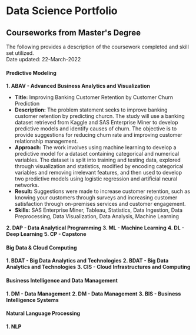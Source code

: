 # Data Science Portfolio
## Courseworks from Master's Degree
The following provides a description of the coursework completed and skill set utilized. \
Date updated: 22-March-2022

#### Predictive Modeling
**1. ABAV - Advanced Business Analytics and Visualization**
- **Title:**  Improving Banking Customer Retention by Customer Churn Prediction
- **Description:** The problem statement seeks to improve banking customer retention by predicting churcn. The study will use a banking dataset retrieved from Kaggle and SAS Enterprise Miner to develop predictive models and identify causes of churn. The objective is to provide suggestions for reducing churn rate and improving customer relationship management.
- **Approach:** The work involves using machine learning to develop a predictive model for a dataset containing categorical and numerical variables. The dataset is split into training and testing data, explored through visualization and statistics, modified by encoding categorical variables and removing irrelevant features, and then used to develop two predictive models using logistic regression and artificial neural networks.
- **Result:** Suggestions were made to increase customer retention, such as knowing your customers through surveys and increasing customer satisfaction through on-premises services and customer engagement.
- **Skills:** SAS Enterprise Miner, Tableau, Statistics, Data Ingestion, Data Preprocessing, Data Visualization, Data Analysis, Machine Learning


**2. DAP - Data Analytical Programming**
**3. ML - Machine Learning**
**4. DL - Deep Learning**
**5. CP - Capstone**

#### Big Data & Cloud Computing
**1. BDAT - Big Data Analytics and Technologies**
**2. BDAT - Big Data Analytics and Technologies**
**3. CIS - Cloud Infrastructures and Computing**

#### Business Intelligence and Data Management
**1. DM - Data Management**
**2. DM - Data Management**
**3. BIS - Business Intelligence Systems**

#### Natural Language Processing
**1. NLP**
